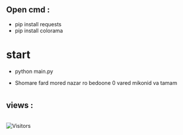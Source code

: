 ## Open cmd :
- pip install requests
- pip install colorama
# start 
- python main.py

- Shomare fard mored nazar ro bedoone 0 vared mikonid va tamam
#
<h2>views :</h2>
</br>
<img src="https://profile-counter.glitch.me/farbodXme/count.svg" alt="Visitors">
